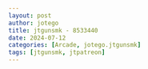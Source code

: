 ```yaml
---
layout: post
author: jotego
title: jtgunsmk - 8533440
date: 2024-07-12
categories: [Arcade, jotego.jtgunsmk]
tags: [jtgunsmk, jtpatreon]
---
```


